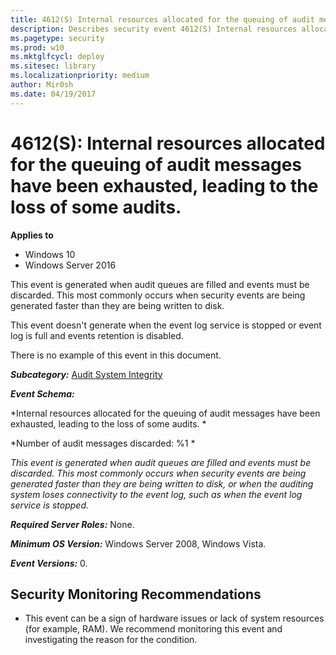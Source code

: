 ```yaml
---
title: 4612(S) Internal resources allocated for the queuing of audit messages have been exhausted, leading to the loss of some audits. (Windows 10)
description: Describes security event 4612(S) Internal resources allocated for the queuing of audit messages have been exhausted, leading to the loss of some audits.
ms.pagetype: security
ms.prod: w10
ms.mktglfcycl: deploy
ms.sitesec: library
ms.localizationpriority: medium
author: Mir0sh
ms.date: 04/19/2017
---
```


# 4612(S): Internal resources allocated for the queuing of audit messages have been exhausted, leading to the loss of some audits.

**Applies to**
-   Windows 10
-   Windows Server 2016


This event is generated when audit queues are filled and events must be discarded. This most commonly occurs when security events are being generated faster than they are being written to disk.

This event doesn't generate when the event log service is stopped or event log is full and events retention is disabled.

There is no example of this event in this document.

***Subcategory:***&nbsp;[Audit System Integrity](audit-system-integrity.md)

***Event Schema:***

*Internal resources allocated for the queuing of audit messages have been exhausted, leading to the loss of some audits. *

*Number of audit messages discarded: %1 *

*This event is generated when audit queues are filled and events must be discarded. This most commonly occurs when security events are being generated faster than they are being written to disk, or when the auditing system loses connectivity to the event log, such as when the event log service is stopped.*

***Required Server Roles:*** None.

***Minimum OS Version:*** Windows Server 2008, Windows Vista.

***Event Versions:*** 0.

## Security Monitoring Recommendations

-   This event can be a sign of hardware issues or lack of system resources (for example, RAM). We recommend monitoring this event and investigating the reason for the condition.

